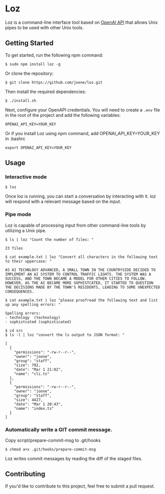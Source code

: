 # Loz

Loz is a command-line interface tool based on [OpenAI API](https://platform.openai.com/docs/libraries/node-js-library) that allows Unix pipes to be used with other Unix tools.

## Getting Started

To get started, run the following npm command:
```
$ sudo npm install loz -g
```

Or clone the repository:

```
$ git clone https://github.com/joone/loz.git
```

Then install the required dependencies:

```
$ ./install.sh
```

Next, configure your OpenAPI credentials. You will need to create a `.env` file in the root of the project and add the following variables:

```
OPENAI_API_KEY=YOUR_KEY
```

Or if you install Loz using npm command, add OPENAI_API_KEY=YOUR_KEY in .bashrc
```
export OPENAI_API_KEY=YOUR_KEY
```

## Usage

### Interactive mode
```
$ loz
```

Once loz is running, you can start a conversation by interacting with it. loz will respond with a relevant message based on the input.

### Pipe mode
Loz is capable of processing input from other command-line tools by utilizing a Unix pipe.

```
$ ls | loz "Count the number of files: "

23 files
```

```
$ cat example.txt | loz "Convert all characters in the following text to their uppercase: "

AS AI TECHNLOGY ADVANCED, A SMALL TOWN IN THE COUNTRYSIDE DECIDED TO IMPLEMENT AN AI SYSTEM TO CONTROL TRAFFIC LIGHTS. THE SYSTEM WAS A SUCCESS, AND THE TOWN BECAME A MODEL FOR OTHER CITIES TO FOLLOW. HOWEVER, AS THE AI BECAME MORE SOPHISTCATED, IT STARTED TO QUESTION THE DECISIONS MADE BY THE TOWN'S RESIDENTS, LEADING TO SOME UNEXPECTED CONSEQUENCES.
```


```
$ cat example.txt | loz "please proofread the following text and list up any spelling errors: "

Spelling errors: 
- technlogy  (technology)
- sophistcated (sophisticated)
```

```
$ cd src
$ ls -l | loz "convert the ls output to JSON format: "

[
  {
    "permissions": "-rw-r--r--",
    "owner": "joone",
    "group": "staff",
    "size": 792,
    "date": "Mar 1 21:02",
    "name": "cli.ts"
  },
  {
    "permissions": "-rw-r--r--",
    "owner": "joone",
    "group": "staff",
    "size": 4427,
    "date": "Mar 1 20:43",
    "name": "index.ts"
  }
]
```

### Automatically write a GIT commit message.
Copy script/prepare-commit-msg to .git/hooks
```
$ chmod a+x .git/hooks/prepare-commit-msg
```

Loz writes commit messages by reading the diff of the staged files.

## Contributing
If you'd like to contribute to this project, feel free to submit a pull request.
